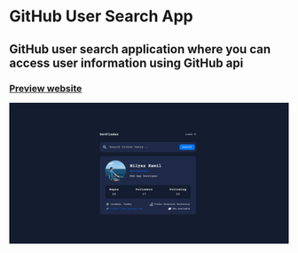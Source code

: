 # GitHub User Search App
## GitHub user search application where you can access user information using GitHub api
### [Preview website](https://milyazkamil.github.io/GitHub-User-Search-App/) 
![](./src/assets/images/readme-image.png)
